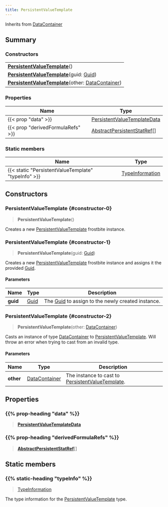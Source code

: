 ```yaml
---
title: PersistentValueTemplate
---
```


Inherits from 
[DataContainer](/vext/ref/shared/class/datacontainer)

## Summary
### Constructors
| |
| ----------- |
| **[PersistentValueTemplate](#constructor-0)**() |
| **[PersistentValueTemplate](#constructor-1)**(guid: [Guid](/vext/ref/shared/class/guid)) |
| **[PersistentValueTemplate](#constructor-2)**(other: [DataContainer](/vext/ref/shared/class/datacontainer)) |

### Properties
| Name | Type |
| ---- | ---- |
| {{< prop "data" >}} | [PersistentValueTemplateData](/vext/ref/fb/persistentvaluetemplatedata) |
| {{< prop "derivedFormulaRefs" >}} | [AbstractPersistentStatRef](/vext/ref/fb/abstractpersistentstatref)[] |

### Static members
| Name | Type |
| ---- | ---- |
| {{< static "PersistentValueTemplate" "typeInfo" >}} | [TypeInformation](/vext/ref/shared/class/typeinformation) |

## Constructors
### PersistentValueTemplate {#constructor-0}
> **PersistentValueTemplate**()

Creates a new [PersistentValueTemplate](/vext/ref/fb/persistentvaluetemplate) frostbite instance.

### PersistentValueTemplate {#constructor-1}
> **PersistentValueTemplate**(guid: [Guid](/vext/ref/shared/class/guid))

Creates a new [PersistentValueTemplate](/vext/ref/fb/persistentvaluetemplate) frostbite instance and assigns it the provided [Guid](/vext/ref/shared/class/guid).

#### Parameters
| Name | Type | Description |
| ---- | ---- | ----------- |
| **guid** | [Guid](/vext/ref/shared/class/guid) | The [Guid](/vext/ref/shared/class/guid) to assign to the newly created instance. |

### PersistentValueTemplate {#constructor-2}
> **PersistentValueTemplate**(other: [DataContainer](/vext/ref/shared/class/datacontainer))

Casts an instance of type [DataContainer](/vext/ref/shared/class/datacontainer) to [PersistentValueTemplate](/vext/ref/fb/persistentvaluetemplate). Will throw an error when trying to cast from an invalid type.

#### Parameters
| Name | Type | Description |
| ---- | ---- | ----------- |
| **other** | [DataContainer](/vext/ref/shared/class/datacontainer) | The instance to cast to [PersistentValueTemplate](/vext/ref/fb/persistentvaluetemplate). |

## Properties
### {{% prop-heading "data" %}}
> **[PersistentValueTemplateData](/vext/ref/fb/persistentvaluetemplatedata)**

### {{% prop-heading "derivedFormulaRefs" %}}
> **[AbstractPersistentStatRef](/vext/ref/fb/abstractpersistentstatref)**[]

## Static members
### {{% static-heading "typeInfo" %}}
> [TypeInformation](/vext/ref/shared/class/typeinformation)

The type information for the [PersistentValueTemplate](/vext/ref/fb/persistentvaluetemplate) type.

